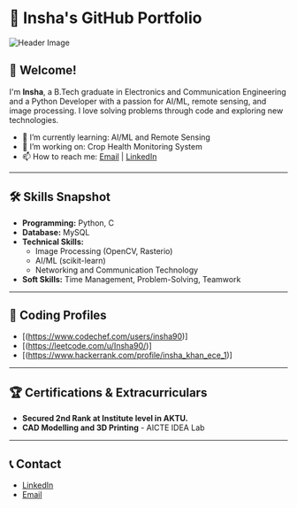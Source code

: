 # 🌟 Insha's GitHub Portfolio

![Header Image](https://via.placeholder.com/1200x300.png?text=Insha's+GitHub+Portfolio)

## 👋 Welcome!
I'm **Insha**, a B.Tech graduate in Electronics and Communication Engineering and a Python Developer with a passion for AI/ML, remote sensing, and image processing. I love solving problems through code and exploring new technologies.

- 🌱 I’m currently learning: AI/ML and Remote Sensing
- 🔭 I’m working on: Crop Health Monitoring System
- 📫 How to reach me: [Email](mailto:insha.khan.ece.2021@miet.ac.in) | [LinkedIn](https://www.linkedin.com/in/insha-khan-b6120b278)

---

## 🛠️ Skills Snapshot
- **Programming:** Python, C
- **Database:** MySQL
- **Technical Skills:**
   - Image Processing (OpenCV, Rasterio)
   - AI/ML (scikit-learn)
   - Networking and Communication Technology
- **Soft Skills:** Time Management, Problem-Solving, Teamwork

---

## 🔗 Coding Profiles
- [(https://www.codechef.com/users/insha90)]
- [(https://leetcode.com/u/Insha90/)]
- [(https://www.hackerrank.com/profile/insha_khan_ece_1)]

---

## 🏆 Certifications & Extracurriculars
- **Secured 2nd Rank at Institute level in AKTU.**
- **CAD Modelling and 3D Printing** - AICTE IDEA Lab

---

## 📞 Contact
- [LinkedIn](https://www.linkedin.com/in/insha-khan-b6120b278)
- [Email](mailto:insha.khan.ece.2021@miet.ac.in)
